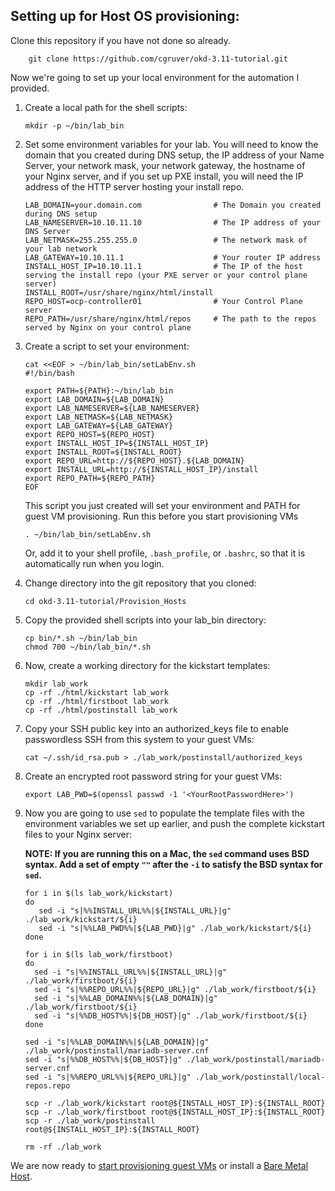 ## Setting up for Host OS provisioning:

Clone this repository if you have not done so already.

        git clone https://github.com/cgruver/okd-3.11-tutorial.git

Now we're going to set up your local environment for the automation I provided.

1. Create a local path for the shell scripts:

       mkdir -p ~/bin/lab_bin
    
1. Set some environment variables for your lab.  You will need to know the domain that you created during DNS setup, the IP address of your Name Server, your network mask, your network gateway, the hostname of your Nginx server, and if you set up PXE install, you will need the IP address of the HTTP server hosting your install repo. 

       LAB_DOMAIN=your.domain.com                # The Domain you created during DNS setup
       LAB_NAMESERVER=10.10.11.10                # The IP address of your DNS Server
       LAB_NETMASK=255.255.255.0                 # The network mask of your lab network
       LAB_GATEWAY=10.10.11.1                    # Your router IP address
       INSTALL_HOST_IP=10.10.11.1                # The IP of the host serving the install repo (your PXE server or your control plane server)
       INSTALL_ROOT=/usr/share/nginx/html/install
       REPO_HOST=ocp-controller01                # Your Control Plane server
       REPO_PATH=/usr/share/nginx/html/repos     # The path to the repos served by Nginx on your control plane

1. Create a script to set your environment:

       cat <<EOF > ~/bin/lab_bin/setLabEnv.sh
       #!/bin/bash

       export PATH=${PATH}:~/bin/lab_bin
       export LAB_DOMAIN=${LAB_DOMAIN}
       export LAB_NAMESERVER=${LAB_NAMESERVER}
       export LAB_NETMASK=${LAB_NETMASK}
       export LAB_GATEWAY=${LAB_GATEWAY}
       export REPO_HOST=${REPO_HOST}
       export INSTALL_HOST_IP=${INSTALL_HOST_IP}
       export INSTALL_ROOT=${INSTALL_ROOT}
       export REPO_URL=http://${REPO_HOST}.${LAB_DOMAIN}
       export INSTALL_URL=http://${INSTALL_HOST_IP}/install
       export REPO_PATH=${REPO_PATH}
       EOF

    This script you just created will set your environment and PATH for guest VM provisioning.  Run this before you start provisioning VMs

       . ~/bin/lab_bin/setLabEnv.sh

    Or, add it to your shell profile, `.bash_profile`, or `.bashrc`, so that it is automatically run when you login.

1. Change directory into the git repository that you cloned:

       cd okd-3.11-tutorial/Provision_Hosts
    
1. Copy the provided shell scripts into your lab_bin directory:

       cp bin/*.sh ~/bin/lab_bin
       chmod 700 ~/bin/lab_bin/*.sh
    
1. Now, create a working directory for the kickstart templates:

       mkdir lab_work
       cp -rf ./html/kickstart lab_work 
       cp -rf ./html/firstboot lab_work
       cp -rf ./html/postinstall lab_work

1. Copy your SSH public key into an authorized_keys file to enable passwordless SSH from this system to your guest VMs:

       cat ~/.ssh/id_rsa.pub > ./lab_work/postinstall/authorized_keys
    
1. Create an encrypted root password string for your guest VMs:

       export LAB_PWD=$(openssl passwd -1 '<YourRootPasswordHere>')
    
1. Now you are going to use `sed` to populate the template files with the environment variables we set up earlier, and push the complete kickstart files to your Nginx server:
   
   __NOTE: If you are running this on a Mac, the `sed` command uses BSD syntax.  Add a set of empty `""` after the `-i` to satisfy the BSD syntax for `sed`.__

       for i in $(ls lab_work/kickstart)
       do
          sed -i "s|%%INSTALL_URL%%|${INSTALL_URL}|g" ./lab_work/kickstart/${i}
          sed -i "s|%%LAB_PWD%%|${LAB_PWD}|g" ./lab_work/kickstart/${i}
       done

       for i in $(ls lab_work/firstboot)
       do
         sed -i "s|%%INSTALL_URL%%|${INSTALL_URL}|g" ./lab_work/firstboot/${i}
         sed -i "s|%%REPO_URL%%|${REPO_URL}|g" ./lab_work/firstboot/${i}
         sed -i "s|%%LAB_DOMAIN%%|${LAB_DOMAIN}|g" ./lab_work/firstboot/${i}
         sed -i "s|%%DB_HOST%%|${DB_HOST}|g" ./lab_work/firstboot/${i}
       done

       sed -i "s|%%LAB_DOMAIN%%|${LAB_DOMAIN}|g" ./lab_work/postinstall/mariadb-server.cnf
       sed -i "s|%%DB_HOST%%|${DB_HOST}|g" ./lab_work/postinstall/mariadb-server.cnf
       sed -i "s|%%REPO_URL%%|${REPO_URL}|g" ./lab_work/postinstall/local-repos.repo

       scp -r ./lab_work/kickstart root@${INSTALL_HOST_IP}:${INSTALL_ROOT}
       scp -r ./lab_work/firstboot root@${INSTALL_HOST_IP}:${INSTALL_ROOT}
       scp -r ./lab_work/postinstall root@${INSTALL_HOST_IP}:${INSTALL_ROOT}

       rm -rf ./lab_work

We are now ready to [start provisioning guest VMs](Provisioning_Hosts.md) or install a [Bare Metal Host](Install_Bare_Metal.md).
